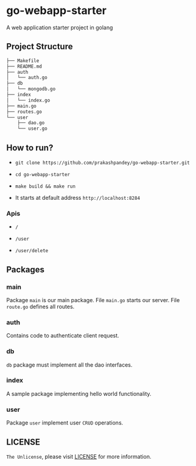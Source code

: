 # go-webapp-starter

A web application starter project in golang

## Project Structure

```bash
├── Makefile
├── README.md
├── auth
│   └── auth.go
├── db
│   └── mongodb.go
├── index
│   └── index.go
├── main.go
├── routes.go
└── user
    ├── dao.go
    └── user.go
```

## How to run?

- `git clone https://github.com/prakashpandey/go-webapp-starter.git`

- `cd go-webapp-starter`

- `make build && make run`

- It starts at default address `http://localhost:8284`

### Apis

- `/`
  
- `/user`
  
- `/user/delete`
  
## Packages

### main

Package `main` is our main package. File `main.go` starts our server. File `route.go` defines all routes.

### auth

Contains code to authenticate client request.

### db

`db` package must implement all the dao interfaces.

### index

A sample package implementing hello world functionality.

### user

Package `user` implement user `CRUD` operations.

## LICENSE

`The Unlicense`, please visit [LICENSE](LICENSE) for more information.
